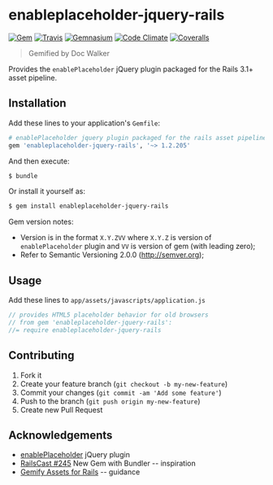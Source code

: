 # enableplaceholder-jquery-rails
[![Gem](http://img.shields.io/gem/v/enableplaceholder-jquery-rails.svg?style=flat)](https://rubygems.org/gems/enableplaceholder-jquery-rails)
[![Travis](https://img.shields.io/travis/jhx/gem-enableplaceholder-jquery-rails.svg?style=flat)](https://travis-ci.org/jhx/gem-enableplaceholder-jquery-rails)
[![Gemnasium](http://img.shields.io/gemnasium/jhx/gem-enableplaceholder-jquery-rails.svg?style=flat)](https://gemnasium.com/jhx/gem-enableplaceholder-jquery-rails)
[![Code Climate](http://img.shields.io/codeclimate/github/jhx/gem-enableplaceholder-jquery-rails.svg?style=flat)](https://codeclimate.com/github/jhx/gem-enableplaceholder-jquery-rails)
[![Coveralls](http://img.shields.io/coveralls/jhx/gem-enableplaceholder-jquery-rails.svg?style=flat)](https://coveralls.io/r/jhx/gem-enableplaceholder-jquery-rails)

> Gemified by Doc Walker

Provides the `enablePlaceholder` jQuery plugin packaged for the Rails 3.1+ asset pipeline.

## Installation

Add these lines to your application's `Gemfile`:

```rb
# enablePlaceholder jquery plugin packaged for the rails asset pipeline
gem 'enableplaceholder-jquery-rails', '~> 1.2.205'
```

And then execute:

```sh
$ bundle
```

Or install it yourself as:

```sh
$ gem install enableplaceholder-jquery-rails
```

Gem version notes:

  - Version is in the format `X.Y.ZVV` where `X.Y.Z` is version of `enablePlaceholder` plugin and `VV` is version of gem (with leading zero);
  - Refer to Semantic Versioning 2.0.0 (http://semver.org);

## Usage

Add these lines to `app/assets/javascripts/application.js`

```js
// provides HTML5 placeholder behavior for old browsers
// from gem 'enableplaceholder-jquery-rails':
//= require enableplaceholder-jquery-rails
```

## Contributing

1. Fork it
2. Create your feature branch (`git checkout -b my-new-feature`)
3. Commit your changes (`git commit -am 'Add some feature'`)
4. Push to the branch (`git push origin my-new-feature`)
5. Create new Pull Request

## Acknowledgements

- [enablePlaceholder](https://github.com/marioizquierdo/enablePlaceholder) jQuery plugin
- [RailsCast #245](http://railscasts.com/episodes/245-new-gem-with-bundler) New Gem with Bundler -- inspiration
- [Gemify Assets for Rails](http://prioritized.net/blog/gemify-assets-for-rails/) -- guidance
